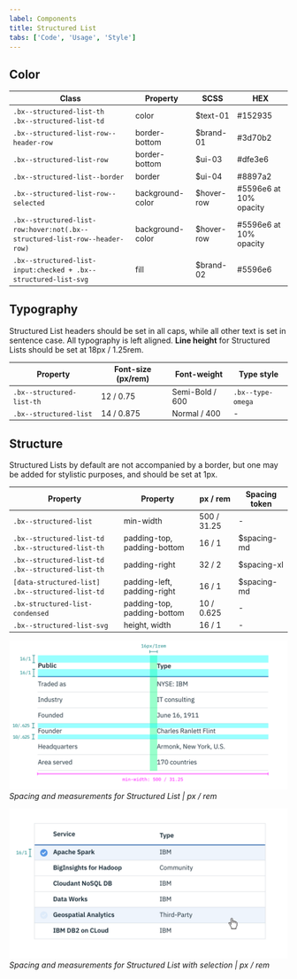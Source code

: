 ```yaml
---
label: Components
title: Structured List
tabs: ['Code', 'Usage', 'Style']
---
```


## Color

| Class                                                                      | Property         | SCSS       | HEX                    |
| -------------------------------------------------------------------------- | ---------------- | ---------- | ---------------------- |
| `.bx--structured-list-th` </br> `.bx--structured-list-td`                  | color            | $text-01   | #152935                |
| `.bx--structured-list-row--header-row`                                     | border-bottom    | $brand-01  | #3d70b2                |
| `.bx--structured-list-row`                                                 | border-bottom    | $ui-03     | #dfe3e6                |
| `.bx--structured-list--border`                                             | border           | $ui-04     | #8897a2                |
| `.bx--structured-list-row--selected`                                       | background-color | $hover-row | #5596e6 at 10% opacity |
| `.bx--structured-list-row:hover:not(.bx--structured-list-row--header-row)` | background-color | $hover-row | #5596e6 at 10% opacity |
| `.bx--structured-list-input:checked + .bx--structured-list-svg`            | fill             | $brand-02  | #5596e6                |

## Typography

Structured List headers should be set in all caps, while all other text is set in sentence case. All typography is left aligned. **Line height** for Structured Lists should be set at 18px / 1.25rem.

| Property                  | Font-size (px/rem) | Font-weight     | Type style        |
| ------------------------- | ------------------ | --------------- | ----------------- |
| `.bx--structured-list-th` | 12 / 0.75          | Semi-Bold / 600 | `.bx--type-omega` |
| `.bx--structured-list`    | 14 / 0.875         | Normal / 400    | -                 |

## Structure

Structured Lists by default are not accompanied by a border, but one may be added for stylistic purposes, and should be set at 1px.

| Property                                                  | Property                    | px / rem    | Spacing token |
| --------------------------------------------------------- | --------------------------- | ----------- | ------------- |
| `.bx--structured-list`                                    | min-width                   | 500 / 31.25 | -             |
| `.bx--structured-list-td` </br> `.bx--structured-list-th` | padding-top, padding-bottom | 16 / 1      | $spacing-md   |
| `.bx--structured-list-td` </br> `.bx--structured-list-th` | padding-right               | 32 / 2      | $spacing-xl   |
| `[data-structured-list] .bx--structured-list-td`          | padding-left, padding-right | 16 / 1      | $spacing-md   |
| `.bx-structured-list-condensed`                           | padding-top, padding-bottom | 10 / 0.625  | -             |
| `.bx--structured-list-svg`                                | height, width               | 16 / 1      | -             |

![Spacing and measurements for Structured List](images/structured-list-style-1.png)
_Spacing and measurements for Structured List | px / rem_

![Spacing and measurements for Structured List with selection](images/structured-list-style-2.png)
_Spacing and measurements for Structured List with selection | px / rem_
